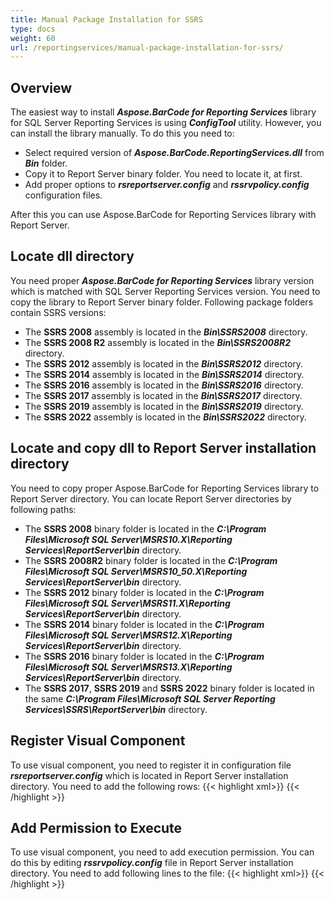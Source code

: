 ```yaml
---
title: Manual Package Installation for SSRS
type: docs
weight: 60
url: /reportingservices/manual-package-installation-for-ssrs/
---
```

## **Overview**
The easiest way to install ***Aspose.BarCode for Reporting Services*** library for SQL Server Reporting Services is using ***ConfigTool*** utility. However, you can install the library manually. To do this you need to:
- Select required version of ***Aspose.BarCode.ReportingServices.dll*** from ***Bin*** folder.
- Copy it to Report Server binary folder. You need to locate it, at first.
- Add proper options to ***rsreportserver.config*** and ***rssrvpolicy.config*** configuration files.

After this you can use Aspose.BarCode for Reporting Services library with Report Server.

## **Locate dll directory**
You need proper ***Aspose.BarCode for Reporting Services*** library version which is matched with SQL Server Reporting Services version. You need to copy the library to Report Server binary folder. Following package folders contain SSRS versions:
- The **SSRS 2008** assembly is located in the ***Bin\SSRS2008*** directory.
- The **SSRS 2008 R2** assembly is located in the ***Bin\SSRS2008R2*** directory.
- The **SSRS 2012** assembly is located in the ***Bin\SSRS2012*** directory.
- The **SSRS 2014** assembly is located in the ***Bin\SSRS2014*** directory.
- The **SSRS 2016** assembly is located in the ***Bin\SSRS2016*** directory. 
- The **SSRS 2017** assembly is located in the ***Bin\SSRS2017*** directory.
- The **SSRS 2019** assembly is located in the ***Bin\SSRS2019*** directory.
- The **SSRS 2022** assembly is located in the ***Bin\SSRS2022*** directory.

## **Locate and copy dll to Report Server installation directory**
You need to copy proper Aspose.BarCode for Reporting Services library to Report Server directory. You can locate Report Server directories by following paths:
- The **SSRS 2008** binary folder is located in the ***C:\Program Files\Microsoft SQL Server\MSRS10.X\Reporting Services\ReportServer\bin*** directory.
- The **SSRS 2008R2** binary folder is located in the ***C:\Program Files\Microsoft SQL Server\MSRS10_50.X\Reporting Services\ReportServer\bin*** directory.
- The **SSRS 2012** binary folder is located in the ***C:\Program Files\Microsoft SQL Server\MSRS11.X\Reporting Services\ReportServer\bin*** directory.
- The **SSRS 2014** binary folder is located in the ***C:\Program Files\Microsoft SQL Server\MSRS12.X\Reporting Services\ReportServer\bin*** directory.
- The **SSRS 2016** binary folder is located in the ***C:\Program Files\Microsoft SQL Server\MSRS13.X\Reporting Services\ReportServer\bin*** directory.
- The **SSRS 2017**, **SSRS 2019** and **SSRS 2022** binary folder is located in the same ***C:\Program Files\Microsoft SQL Server Reporting Services\SSRS\ReportServer\bin*** directory.

## **Register Visual Component**
To use visual component, you need to register it in configuration file ***rsreportserver.config*** which is located in Report Server installation directory. You need to add the following rows:
{{< highlight xml>}}
<Configuration>
	<Extensions>
		<!-- Start config of Aspose.BarCode for Reporting Services-->
		<ReportItems>
			<ReportItem Name="BarcodeGenerator" Type="Aspose.BarCode.ReportingServices.BarCodeReportItem, Aspose.BarCode.ReportingServices"/>
		</ReportItems>
		<!-- End of config -->
	</Extensions>
</Configuration>
{{< /highlight >}}

## **Add Permission to Execute**
To use visual component, you need to add execution permission. You can do this by editing ***rssrvpolicy.config*** file in Report Server installation directory. You need to add following lines to the file:
{{< highlight xml>}}
<configuration>
	<mscorlib>
		<security>
			<policy>
				<PolicyLevel version="1">
					<CodeGroup class="FirstMatchCodeGroup" version="1" PermissionSetName="Nothing">
						<CodeGroup class="FirstMatchCodeGroup" version="1" PermissionSetName="Execution" Description="This code group grants MyComputer code Execution permission. ">
							<!-- Start config of Aspose.BarCode for Reporting Services-->
							<CodeGroup class="UnionCodeGroup" version="1" PermissionSetName="FullTrust" Name="BarcodeGenerator" Description="Aspose.BarCode for Reporting Services">
								<IMembershipCondition class="StrongNameMembershipCondition" version="1" PublicKeyBlob="00240000048000009400000006020000002400005253413100040000010001005542E99CECD28842DAD186257B2C7B6AE9B5947E51E0B17B4AC6D8CECD3E01C4D20658C5E4EA1B9A6C8F854B2D796C4FDE740DAC65E834167758CFF283EED1BE5C9A812022B015A902E0B97D4E95569EB8C0971834744E633D9CB4C4A6D8EDA03C12F486E13A1A0CB1AA101AD94943236384CBBF5C679944B994DE9546E493BF"/>
							</CodeGroup>
							<!-- End of config -->
						</CodeGroup>
					</CodeGroup>
				</PolicyLevel>
			</policy>
		</security>
	</mscorlib>
</configuration>
{{< /highlight >}}